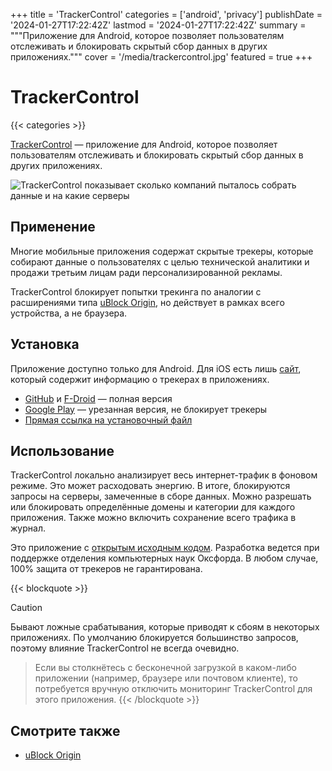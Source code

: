 +++
title = 'TrackerControl'
categories = ['android', 'privacy']
publishDate = '2024-01-27T17:22:42Z'
lastmod = '2024-01-27T17:22:42Z'
summary = """Приложение для Android, которое позволяет пользователям \
отслеживать и блокировать скрытый сбор данных в других приложениях."""
cover = '/media/trackercontrol.jpg'
featured = true
+++

# TrackerControl
{{< categories >}}

[TrackerControl](https://trackercontrol.org) — приложение для Android, которое
позволяет пользователям отслеживать и блокировать скрытый сбор данных в других
приложениях.

![TrackerControl показывает сколько компаний пыталось собрать данные и на какие
серверы](/media/trackercontrol.jpg)

## Применение

Многие мобильные приложения содержат скрытые трекеры, которые собирают данные о
пользователях с целью технической аналитики и продажи третьим лицам ради
персонализированной рекламы.

TrackerControl блокирует попытки трекинга по аналогии с расширениями типа
[uBlock Origin](/wiki/ublock-origin), но действует в рамках всего устройства, а
не браузера.

## Установка

Приложение доступно только для Android. Для iOS есть лишь
[сайт](https://ios.trackercontrol.org), который содержит информацию о трекерах в
приложениях.

- [GitHub](https://github.com/TrackerControl/tracker-control-android/releases) и
[F-Droid](https://f-droid.org/packages/net.kollnig.missioncontrol.fdroid)
— полная версия
- [Google Play](https://play.google.com/store/apps/details?id=net.kollnig.missioncontrol.play)
— урезанная версия, не блокирует трекеры
- [Прямая ссылка на установочный файл](https://github.com/TrackerControl/tracker-control-android/releases/latest/download/TrackerControl-githubRelease-latest.apk)

## Использование

TrackerControl локально анализирует весь интернет-трафик в фоновом режиме. Это
может расходовать энергию. В итоге, блокируются запросы на серверы, замеченные в
сборе данных. Можно разрешать или блокировать определённые домены и категории
для каждого приложения. Также можно включить сохранение всего трафика в журнал.

Это приложение с
[открытым исходным кодом](https://github.com/TrackerControl/tracker-control-android).
Разработка ведется при поддержке отделения компьютерных наук Оксфорда. В любом
случае, 100% защита от трекеров не гарантирована.

{{< blockquote >}}
> [!caution]
Бывают ложные срабатывания, которые приводят к сбоям в некоторых приложениях. По
умолчанию блокируется большинство запросов, поэтому влияние TrackerControl не
всегда очевидно.
>
> Если вы столкнётесь с бесконечной загрузкой в каком-либо приложении (например,
браузере или почтовом клиенте), то потребуется вручную отключить мониторинг
TrackerControl для этого приложения.
{{< /blockquote >}}

## Смотрите также

- [uBlock Origin](/wiki/ublock-origin)
